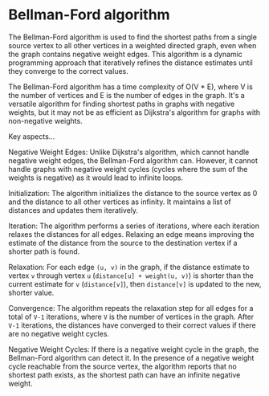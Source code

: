 # Bellman-Ford algorithm 

The Bellman-Ford algorithm is used to find the shortest paths from a single source vertex to all other vertices in a weighted directed graph, even when the graph contains negative weight edges. This algorithm is a dynamic programming approach that iteratively refines the distance estimates until they converge to the correct values.

The Bellman-Ford algorithm has a time complexity of O(V * E), where V is the number of vertices and E is the number of edges in the graph. It's a versatile algorithm for finding shortest paths in graphs with negative weights, but it may not be as efficient as Dijkstra's algorithm for graphs with non-negative weights.

Key aspects…

Negative Weight Edges: Unlike Dijkstra's algorithm, which cannot handle negative weight edges, the Bellman-Ford algorithm can. However, it cannot handle graphs with negative weight cycles (cycles where the sum of the weights is negative) as it would lead to infinite loops.

Initialization: The algorithm initializes the distance to the source vertex as 0 and the distance to all other vertices as infinity. It maintains a list of distances and updates them iteratively.

Iteration: The algorithm performs a series of iterations, where each iteration relaxes the distances for all edges. Relaxing an edge means improving the estimate of the distance from the source to the destination vertex if a shorter path is found.

Relaxation: For each edge `(u, v)` in the graph, if the distance estimate to vertex `v` through vertex `u` (`distance[u] + weight(u, v)`) is shorter than the current estimate for `v` (`distance[v]`), then `distance[v]` is updated to the new, shorter value.

Convergence: The algorithm repeats the relaxation step for all edges for a total of `V-1` iterations, where `V` is the number of vertices in the graph. After `V-1` iterations, the distances have converged to their correct values if there are no negative weight cycles.

Negative Weight Cycles: If there is a negative weight cycle in the graph, the Bellman-Ford algorithm can detect it. In the presence of a negative weight cycle reachable from the source vertex, the algorithm reports that no shortest path exists, as the shortest path can have an infinite negative weight.
